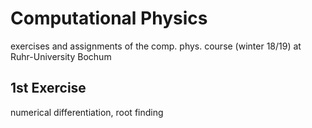 # Computational Physics
exercises and assignments of the comp. phys. course (winter 18/19) at
Ruhr-University Bochum

## 1st Exercise
numerical differentiation, root finding
